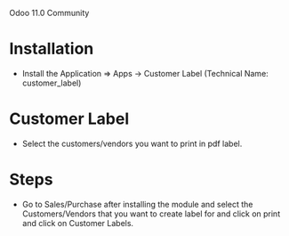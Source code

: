 Odoo 11.0 Community

Installation 
============
* Install the Application => Apps -> Customer Label (Technical Name: customer_label)



Customer Label
==================================
* Select the customers/vendors you want to print in pdf label.


Steps
=====
* Go to Sales/Purchase after installing the module and select the Customers/Vendors that you want to create label for
 and click on print and click on Customer Labels.



